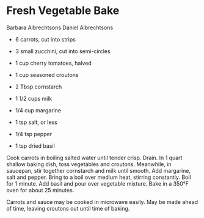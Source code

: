 # Fresh Vegetable Bake

Barbara Albrechtsons
Daniel Albrechtsons

- 6 carrots, cut into strips
- 3 small zucchini, cut into semi-circles
- 1 cup cherry tomatoes, halved
- 1 cup seasoned croutons
- 2 Tbsp cornstarch

- 1 1/2 cups milk
- 1/4 cup margarine
- 1 tsp salt, or less
- 1/4 tsp pepper
- 1 tsp dried basil

Cook carrots in boiling salted water until tender crisp. Drain. In 1 quart shallow baking dish, toss vegetables and croutons. Meanwhile, in saucepan, stir together cornstarch and milk until smooth. Add margarine, salt and pepper. Bring to a boil over medium heat, stirring constantly.  Boil for 1 minute. Add basil and pour over vegetable mixture. Bake in a 350°F oven for about 25 minutes.

Carrots and sauce may be cooked in microwave easily. May be made ahead of time, leaving croutons out until time of baking.